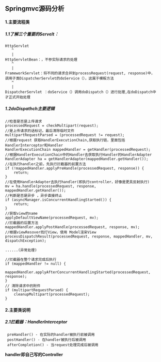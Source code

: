 ## Springmvc源码分析

#### 1.主要流程类

##### 1.1了解三个重要的Servelt：

	HttpServlet
	   ^
	   |
	HttpServletBean：，不参实际请求的处理
	   ^
	   |
	FrameworkServlet：将不同的请求合并到processRequest(request, response)中，调用子类DispatcherServlet的doService（），这属于模板方法
	   ^
	   |
	DispatcherServlet ：doService（）调用doDispatch（）进行处理,在doDispatch中才正式开始处理   

##### 1.2doDispathch主要逻辑

	//检查是否是上传请求
	processedRequest = checkMultipart(request);
	//是上传请求的话标记，最后清除临时文件
	multipartRequestParsed = (processedRequest != request);
	//根据request 获取HandlerExecutionChain,获取执行链，里面包括HandlerInterceptor和Handler
	HandlerExecutionChain mappedHandler = getHandler(processedRequest);
	//根据HandlerExecutionChain中的Handler去获取执行Handler的HandlerAdapter
	HandlerAdapter ha = getHandlerAdapter(mappedHandler.getHandler());
    //在执行handler之前，先执行拦截器的前置方法
	if (!mappedHandler.applyPreHandle(processedRequest, response)) {
		return;
	}
    //在使用HandlerAdapter去执行handler(即执行controller，好像是更具反射执行)
	mv = ha.handle(processedRequest, response, mappedHandler.getHandler());
    //判断是否是异步 ，异步直接终止
	if (asyncManager.isConcurrentHandlingStarted()) {
		return;
	}
    //获取view的name
	applyDefaultViewName(processedRequest, mv);
	//拦截器的后置方法
	mappedHandler.applyPostHandle(processedRequest, response, mv);
	//根据viewResover找打View，使用 Model渲染View
	processDispatchResult(processedRequest, response, mappedHandler, mv, dispatchException);
    
	......(异常处理)

	//拦截器在整个请求完成后执行
	if (mappedHandler != null) {
		mappedHandler.applyAfterConcurrentHandlingStarted(processedRequest, response);
	}
	// 清除请求中的附件
	if (multipartRequestParsed) {
		cleanupMultipart(processedRequest);
	}

#### 2.主要类说明

##### 2.1拦截器：HandlerInterceptor

     preHandler() - 在实际的handler被执行前被调用
     postHandler() - 在handler被执行后被调用
     afterCompletion() - 当request处理完成后被调用

**handler即自己写的Controller**

       
       
       
       
       
       
       
       
       
       
       
       
       
       
       
       
       
       
       
       
       
